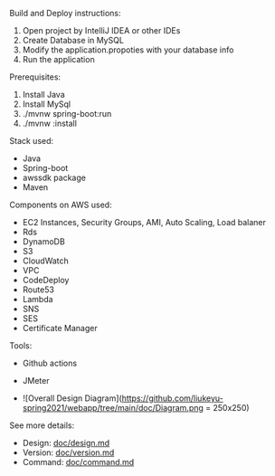 Build and Deploy instructions:

1. Open project by IntelliJ IDEA or other IDEs
2. Create Database in MySQL
3. Modify the application.propoties with your database info
4. Run the application


Prerequisites:

1. Install Java
2. Install MySql
3. ./mvnw spring-boot:run
4. ./mvnw :install


Stack used:

- Java
- Spring-boot
- awssdk package
- Maven

Components on AWS used:
- EC2 Instances, Security Groups, AMI, Auto Scaling, Load balaner
- Rds
- DynamoDB
- S3
- CloudWatch
- VPC
- CodeDeploy
- Route53
- Lambda
- SNS
- SES
- Certificate Manager

Tools:
- Github actions
- JMeter


- ![Overall Design Diagram](https://github.com/liukeyu-spring2021/webapp/tree/main/doc/Diagram.png = 250x250)

See more details:

- Design:  [doc/design.md](https://github.com/liukeyu-spring2021/webapp/tree/main/doc/design.md)
- Version: [doc/version.md](https://github.com/liukeyu-spring2021/webapp/tree/main/doc/version.md)
- Command: [doc/command.md](https://github.com/liukeyu-spring2021/webapp/tree/maindoc/command.md)